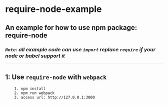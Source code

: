 # require-node-example
## An example for how to use npm package: require-node

### *`Note`: all example code can use `import` replace `require` if your node or babel support it*

***
## 1:  Use `require-node` with `webpack`
```
    1. npm install
    2. npm run webpack
    3. access url: http://127.0.0.1:3000
```